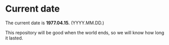 # Current date

The current date is **1977.04.15.** (YYYY.MM.DD.)

This repository will be good when the world ends, so we will know how long it lasted.